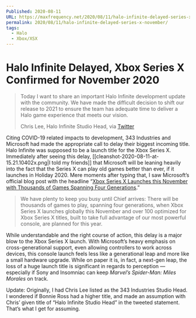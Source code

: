 ```yaml
---
Published: 2020-08-11
URL: https://maxfrequency.net/2020/08/11/halo-infinite-delayed-series-x-november/
permalink: 2020/08/11/halo-infinite-delayed-series-x-november/
tags:
  - Halo
  - Xbox/XSX
---
```

# Halo Infinite Delayed, Xbox Series X Confirmed for November 2020

> Today I want to share an important Halo Infinite development update with the community. We have made the difficult decision to shift our release to 2021 to ensure the team has adequate time to deliver a Halo game experience that meets our vision.
> 
> Chris Lee, Halo Infinite Studio Head, via [Twitter](https://twitter.com/Halo/status/1293261002037841920/photo/1)

Citing COVID-19 related impacts to development, 343 Industries and Microsoft had made the appropriate call to delay their biggest incoming title. Halo Infinite was supposed to be a launch title for the Xbox Series X. Immediately after seeing this delay, [[cleanshot-2020-08-11-at-15.21.10402x.png|I told my friends]] that Microsoft will be leaning heavily into the fact that the Series X can play old games better than ever, if it launches in Holiday 2020. Mere moments after typing that, I saw Microsoft’s official blog post with the headline “[Xbox Series X Launches this November with Thousands of Games Spanning Four Generations](https://news.xbox.com/en-us/2020/08/11/xbox-series-x-launching-with-thousands-of-games/).”

> We have plenty to keep you busy until Chief arrives: There will be thousands of games to play, spanning four generations, when Xbox Series X launches globally this November and over 100 optimized for Xbox Series X titles, built to take full advantage of our most powerful console, are planned for this year.

While understandable and the right course of action, this delay is a major blow to the Xbox Series X launch. With Microsoft’s heavy emphasis on cross-generational support, even allowing controllers to work across devices, this console launch feels less like a generational leap and more like a small hardware upgrade. While on paper it is, in fact, a next-gen leap, the loss of a huge launch title is significant in regards to perception — especially if Sony and Insomniac can keep *Marvel’s Spider-Man: Miles Morales* on track.

Update: Originally, I had Chris Lee listed as the 343 Industries Studio Head. I wondered if Bonnie Ross had a higher title, and made an assumption with Chris’ given title of “Halo Infinite Studio Head” in the tweeted statement. That’s what I get for assuming.